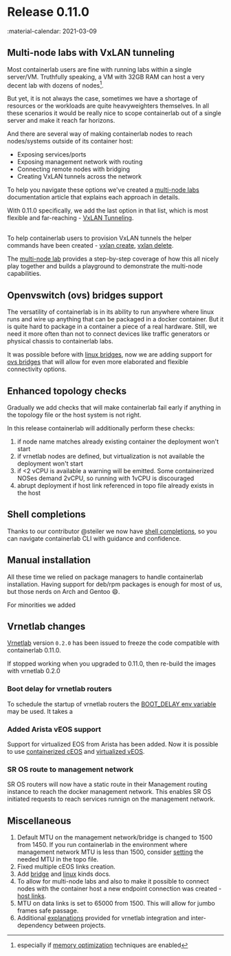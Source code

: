 # Release 0.11.0
:material-calendar: 2021-03-09
## Multi-node labs with VxLAN tunneling
Most containerlab users are fine with running labs within a single server/VM. Truthfully speaking, a VM with 32GB RAM can host a very decent lab with dozens of nodes[^1].

But yet, it is not always the case, sometimes we have a shortage of resources or the workloads are quite heavyweighters themselves. In all these scenarios it would be really nice to scope containerlab out of a single server and make it reach far horizons.

And there are several way of making containerlab nodes to reach nodes/systems outside of its container host:

* Exposing services/ports
* Exposing management network with routing
* Connecting remote nodes with bridging
* Creating VxLAN tunnels across the network

To help you navigate these options we've created a [multi-node labs](../manual/multi-node.md) documentation article that explains each approach in details.

With 0.11.0 specifically, we add the last option in that list, which is most flexible and far-reaching - [VxLAN Tunneling](../manual/multi-node.md#vxlan-tunneling).

<div class="mxgraph" style="max-width:100%;border:1px solid transparent;margin:0 auto; display:block;" data-mxgraph="{&quot;page&quot;:9,&quot;zoom&quot;:1.5,&quot;highlight&quot;:&quot;#0000ff&quot;,&quot;nav&quot;:true,&quot;check-visible-state&quot;:true,&quot;resize&quot;:true,&quot;url&quot;:&quot;https://raw.githubusercontent.com/srl-labs/containerlab/diagrams/multinode.drawio&quot;}"></div>
<script type="text/javascript" src="https://viewer.diagrams.net/js/viewer-static.min.js" async></script>

To help containerlab users to provision VxLAN tunnels the helper commands have been created - [vxlan create](../cmd/tools/vxlan/create.md), [vxlan delete](../cmd/tools/vxlan/delete.md).

The [multi-node lab](../lab-examples/multinode.md) provides a step-by-step coverage of how this all nicely play together and builds a playground to demonstrate the multi-node capabilities.

## Openvswitch (ovs) bridges support
The versatility of containerlab is in its ability to run anywhere where linux runs and wire up anything that can be packaged in a docker container. But it is quite hard to package in a container a piece of a real hardware. Still, we need it more often than not to connect devices like traffic generators or physical chassis to containerlab labs.

It was possible before with [linux bridges](../manual/kinds/bridge.md), now we are adding support for [ovs bridges](../manual/kinds/ovs-bridge.md) that will allow for even more elaborated and flexible connectivity options.

## Enhanced topology checks
Gradually we add checks that will make containerlab fail early if anything in the topology file or the host system is not right.

In this release containerlab will additionally perform these checks:

1. if node name matches already existing container the deployment won't start
2. if vrnetlab nodes are defined, but virtualization is not available the deployment won't start
3. if <2 vCPU is available a warning will be emitted. Some containerized NOSes demand 2vCPU, so running with 1vCPU is discouraged
4. abrupt deployment if host link referenced in topo file already exists in the host

## Shell completions
Thanks to our contributor @steiler we now have [shell completions](../cmd/completion.md), so you can navigate containerlab CLI with guidance and confidence.

## Manual installation
All these time we relied on package managers to handle containerlab installation. Having support for deb/rpm packages is enough for most of us, but those nerds on Arch and Gentoo :smile:.

For minorities we added 

## Vrnetlab changes
[Vrnetlab](https://github.com/srl-labs/vrnetlab/tree/v0.2.0) version `0.2.0` has been issued to freeze the code compatible with containerlab 0.11.0.

If stopped working when you upgraded to 0.11.0, then re-build the images with vrnetlab 0.2.0

### Boot delay for vrnetlab routers
To schedule the startup of vrnetlab routers the [BOOT_DELAY env variable](../manual/vrnetlab.md#boot-delay) may be used. It takes a  

### Added Arista vEOS support
Support for virtualized EOS from Arista has been added. Now it is possible to use [containerized cEOS](../manual/kinds/ceos.md) and [virtualized vEOS](../manual/kinds/vr-veos.md).

### SR OS route to management network
SR OS routers will now have a static route in their Management routing instance to reach the docker management network. This enables SR OS initiated requests to reach services runnign on the management network.

## Miscellaneous

1. Default MTU on the management network/bridge is changed to 1500 from 1450. If you run containerlab in the environment where management network MTU is less than 1500, consider [setting](../manual/network.md) the needed MTU in the topo file.
2. Fixed multiple cEOS links creation.
3. Add [bridge](../manual/kinds/bridge.md) and [linux](../manual/kinds/linux.md) kinds docs.
4. To allow for multi-node labs and also to make it possible to connect nodes with the container host a new endpoint connection was created - [host links](../manual/network.md#host-links).
5. MTU on data links is set to 65000 from 1500. This will allow for jumbo frames safe passage.
6. Additional [explanations](../manual/vrnetlab.md) provided for vrnetlab integration and inter-dependency between projects.

[^1]: especially if [memory optimization](../manual/vrnetlab.md#memory-optimization) techniques are enabled